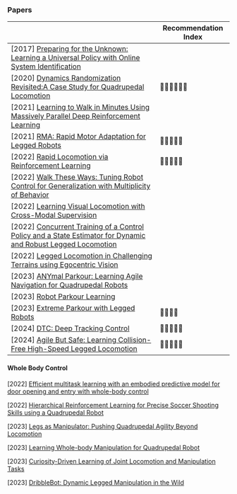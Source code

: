 ### Papers

|                                                              | Recommendation Index                       |
| ------------------------------------------------------------ | ------------------------------------------ |
| [2017] [Preparing for the Unknown: Learning a Universal Policy with Online System Identification](https://arxiv.org/abs/1702.02453) |                                            |
| [2020] [Dynamics Randomization Revisited:A Case Study for Quadrupedal Locomotion](https://arxiv.org/abs/2011.02404) | :star2::star2::star2::star2::star2::star2: |
| [2021] [Learning to Walk in Minutes Using Massively Parallel Deep Reinforcement Learning](https://arxiv.org/abs/2109.11978) |                                            |
| [2021] [RMA: Rapid Motor Adaptation for Legged Robots](https://arxiv.org/abs/2107.04034) | :star2::star2::star2::star2::star2:        |
| [2022] [Rapid Locomotion via Reinforcement Learning](https://arxiv.org/abs/2205.02824) | :star2::star2::star2::star2::star2:        |
| [2022] [Walk These Ways: Tuning Robot Control for Generalization with Multiplicity of Behavior](https://arxiv.org/abs/2212.03238) |                                            |
| [2022] [Learning Visual Locomotion with Cross-Modal Supervision](https://arxiv.org/abs/2211.03785) |                                            |
| [2022] [Concurrent Training of a Control Policy and a State Estimator for Dynamic and Robust Legged Locomotion](https://arxiv.org/abs/2202.05481) |                                            |
| [2022] [Legged Locomotion in Challenging Terrains using Egocentric Vision](https://arxiv.org/abs/2211.07638) |                                            |
| [2023] [ANYmal Parkour: Learning Agile Navigation for Quadrupedal Robots](https://arxiv.org/abs/2306.14874) |                                            |
| [2023] [Robot Parkour Learning](https://arxiv.org/abs/2309.05665) |                                            |
| [2023] [Extreme Parkour with Legged Robots](https://arxiv.org/abs/2309.14341) | :star2::star2::star2::star2:               |
| [2024] [DTC: Deep Tracking Control](https://www.science.org/doi/abs/10.1126/scirobotics.adh5401) | :star2::star2::star2::star2::star2:        |
| [2024] [Agile But Safe: Learning Collision-Free High-Speed Legged Locomotion](https://arxiv.org/abs/2401.17583) | :star2::star2::star2::star2::star2:        |



#### Whole Body Control

[2022] [Efficient multitask learning with an embodied predictive model for door opening and entry with whole-body control](https://www.science.org/doi/abs/10.1126/scirobotics.aax8177)

[2022] [Hierarchical Reinforcement Learning for Precise Soccer Shooting Skills using a Quadrupedal Robot](https://arxiv.org/abs/2208.01160)

[2023] [Legs as Manipulator: Pushing Quadrupedal Agility Beyond Locomotion](https://arxiv.org/abs/2303.11330)

[2023] [Learning Whole-body Manipulation for Quadrupedal Robot](https://arxiv.org/abs/2308.16820)

[2023] [Curiosity-Driven Learning of Joint Locomotion and Manipulation Tasks](https://openreview.net/pdf?id=QG_ERxtDAP-)

[2023] [DribbleBot: Dynamic Legged Manipulation in the Wild](https://arxiv.org/abs/2304.01159)
